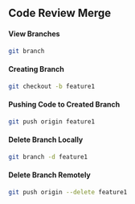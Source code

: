 ## Code Review Merge

#### View Branches

```bash
git branch
```

#### Creating Branch
```bash
git checkout -b feature1
```

#### Pushing Code to Created Branch
```bash
git push origin feature1
```

#### Delete Branch Locally
```bash
git branch -d feature1
```

#### Delete Branch Remotely
```bash
git push origin --delete feature1
```